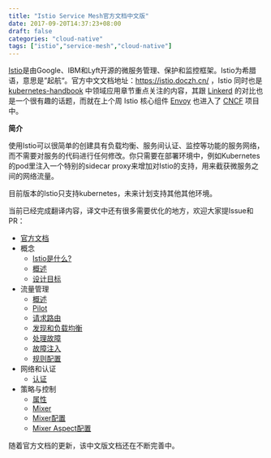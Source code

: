 ```yaml
---
title: "Istio Service Mesh官方文档中文版"
date: 2017-09-20T14:37:23+08:00
draft: false
categories: "cloud-native"
tags: ["istio","service-mesh","cloud-native"]
---
```


[Istio](https://istio.io)是由Google、IBM和Lyft开源的微服务管理、保护和监控框架。Istio为希腊语，意思是”起航“。官方中文文档地址：https://istio.doczh.cn/ ，Istio 同时也是 [kubernetes-handbook](https://jimmysong.io/kubernetes-handbook) 中领域应用章节重点关注的内容，其跟 [Linkerd](https://linkerd.io) 的对比也是一个很有趣的话题，而就在上个周 Istio 核心组件 [Envoy](https://envoyproxy.github.io/) 也进入了 [CNCF](https://cncf.io) 项目中。

**简介**

使用Istio可以很简单的创建具有负载均衡、服务间认证、监控等功能的服务网络，而不需要对服务的代码进行任何修改。你只需要在部署环境中，例如Kubernetes的pod里注入一个特别的sidecar proxy来增加对Istio的支持，用来截获微服务之间的网络流量。

目前版本的Istio只支持kubernetes，未来计划支持其他其他环境。

当前已经完成翻译内容，译文中还有很多需要优化的地方，欢迎大家提Issue和PR：

- [官方文档](https://istio.doczh.cn/docs/)
- 概念
    - [Istio是什么?](https://istio.doczh.cn/docs/concepts/what-is-istio/)
    - [概述](https://istio.doczh.cn/docs/concepts/what-is-istio/overview.html)
    - [设计目标](https://istio.doczh.cn/docs/concepts/what-is-istio/goals.html)
- 流量管理
    - [概述](https://istio.doczh.cn/docs/concepts/traffic-management/overview.html)
    - [Pilot](https://istio.doczh.cn/docs/concepts/traffic-management/pilot.html)
    - [请求路由](https://istio.doczh.cn/docs/concepts/traffic-management/request-routing.html)
    - [发现和负载均衡](https://istio.doczh.cn/docs/concepts/traffic-management/load-balancing.html)
    - [处理故障](https://istio.doczh.cn/docs/concepts/traffic-management/handling-failures.html)
    - [故障注入](https://istio.doczh.cn/docs/concepts/traffic-management/fault-injection.html)
    - [规则配置](https://istio.doczh.cn/docs/concepts/traffic-management/rules-configuration.html)
- 网络和认证
    - [认证](https://istio.doczh.cn/docs/concepts/network-and-auth/auth.html)
- 策略与控制
    - [属性](https://istio.doczh.cn/docs/concepts/policy-and-control/attributes.html)
    - [Mixer](https://istio.doczh.cn/docs/concepts/policy-and-control/mixer.html)
    - [Mixer配置](https://istio.doczh.cn/docs/concepts/policy-and-control/mixer-config.html)
    - [Mixer Aspect配置](https://istio.doczh.cn/docs/concepts/policy-and-control/mixer-aspect-config.html)

随着官方文档的更新，该中文版文档还在不断完善中。
